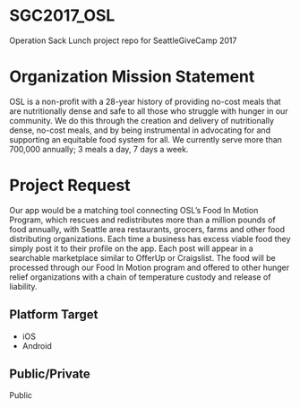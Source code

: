 # SGC2017_OSL
Operation Sack Lunch project repo for SeattleGiveCamp 2017

# Organization Mission Statement 
OSL is a non-profit with a 28-year history of providing no-cost meals that are nutritionally dense and safe to all those who struggle with hunger in our community. We do this through the creation and delivery of nutritionally dense, no-cost meals, and by being instrumental in advocating for and supporting an equitable food system for all. We currently serve more than 700,000 annually; 3 meals a day, 7 days a week. 

# Project Request
Our app would be a matching tool connecting OSL’s Food In Motion Program, which rescues and redistributes more than a million pounds of food annually, with Seattle area restaurants, grocers, farms and other food distributing organizations. Each time a business has excess viable food they simply post it to their profile on the app. Each post will appear in a searchable marketplace similar to OfferUp or Craigslist. The food will be processed through our Food In Motion program and offered to other hunger relief organizations with a chain of temperature custody and release of liability. 

## Platform Target
- iOS
- Android
## Public/Private
Public
